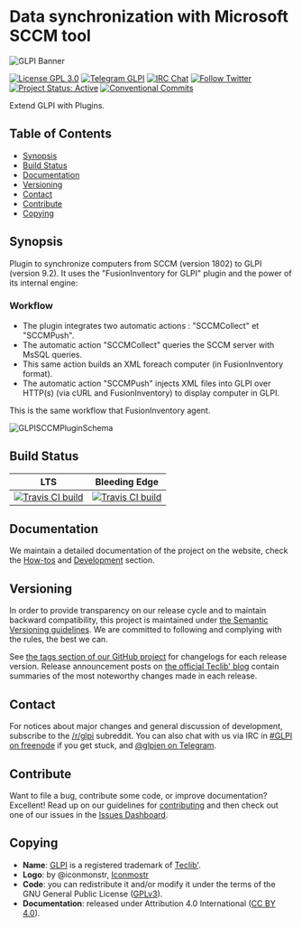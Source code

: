 # Data synchronization with Microsoft SCCM tool

![GLPI Banner](https://user-images.githubusercontent.com/29282308/31666160-8ad74b1a-b34b-11e7-839b-043255af4f58.png)

[![License GPL 3.0](https://img.shields.io/badge/License-GPL%203.0-blue.svg)](https://github.com/pluginsGLPI/sccm/blob/develop/LICENSE.md)
[![Telegram GLPI](https://img.shields.io/badge/Telegram-GLPI-blue.svg)](https://t.me/glpien)
[![IRC Chat](https://img.shields.io/badge/IRC-%23GLPI-green.svg)](http://webchat.freenode.net/?channels=GLPI)
[![Follow Twitter](https://img.shields.io/badge/Twitter-GLPI%20Project-26A2FA.svg)](https://twitter.com/GLPI_PROJECT)
[![Project Status: Active](http://www.repostatus.org/badges/latest/active.svg)](http://www.repostatus.org/#active)
[![Conventional Commits](https://img.shields.io/badge/Conventional%20Commits-1.0.0-yellow.svg)](https://conventionalcommits.org)

Extend GLPI with Plugins.

## Table of Contents

* [Synopsis](#synopsis)
* [Build Status](#build-status)
* [Documentation](#documentation)
* [Versioning](#versioning)
* [Contact](#contact)
* [Contribute](#contribute)
* [Copying](#copying)

## Synopsis

Plugin to synchronize computers from SCCM (version 1802) to GLPI (version 9.2).
It uses the "FusionInventory for GLPI" plugin and the power of its internal engine:

### Workflow

* The plugin integrates two automatic actions : "SCCMCollect" et "SCCMPush".
* The automatic action "SCCMCollect" queries the SCCM server with MsSQL queries.
* This same action builds an XML foreach computer (in FusionInventory format).
* The automatic action "SCCMPush" injects XML files into GLPI over HTTP(s) (via cURL and FusionInventory) to display computer in GLPI.

This is the same workflow that FusionInventory agent.

![GLPISCCMPluginSchema](screenshots/schema.png "GLPISCCMPluginSchema")

## Build Status

|**LTS**|Bleeding Edge|
|:---:|:---:|
|[![Travis CI build](https://api.travis-ci.org/pluginsGLPI/sccm.svg?branch=master)](https://travis-ci.org/pluginsGLPI/sccm/)|[![Travis CI build](https://api.travis-ci.org/pluginsGLPI/sccm.svg?branch=develop)](https://travis-ci.org/pluginsGLPI/sccm/)|

## Documentation

We maintain a detailed documentation of the project on the website, check the [How-tos](https://pluginsglpi.github.io/sccm/howtos/) and [Development](https://pluginsglpi.github.io/sccm/) section.

## Versioning

In order to provide transparency on our release cycle and to maintain backward compatibility, this project is maintained under [the Semantic Versioning guidelines](http://semver.org/). We are committed to following and complying with the rules, the best we can.

See [the tags section of our GitHub project](https://github.com/pluginsGLPI/sccm/tags/) for changelogs for each release version. Release announcement posts on [the official Teclib' blog](http://www.teclib-edition.com/en/communities/blog-posts/) contain summaries of the most noteworthy changes made in each release.

## Contact

For notices about major changes and general discussion of development, subscribe to the [/r/glpi](http://www.reddit.com/r/glpi) subreddit.
You can also chat with us via IRC in [#GLPI on freenode](http://webchat.freenode.net/?channels=GLPI) if you get stuck, and [@glpien on Telegram](https://t.me/glpien).

## Contribute

Want to file a bug, contribute some code, or improve documentation? Excellent! Read up on our
guidelines for [contributing](https://github.com/pluginsGLPI/sccm/blob/develop/.github/CONTRIBUTING.md) and then check out one of our issues in the [Issues Dashboard](https://github.com/pluginsGLPI/sccm/issues/).

## Copying

* **Name**: [GLPI](http://glpi-project.org/) is a registered trademark of [Teclib'](http://www.teclib-edition.com/en/).
* **Logo**: by @iconmonstr, [Iconmostr](http://iconmonstr.com/)
* **Code**: you can redistribute it and/or modify it under the terms of the GNU General Public License ([GPLv3](https://www.gnu.org/licenses/gpl-3.0.en.html)).
* **Documentation**: released under Attribution 4.0 International ([CC BY 4.0](https://creativecommons.org/licenses/by/4.0/)).